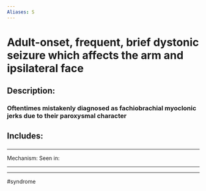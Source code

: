 ```yaml
---
Aliases: S
---
```

#  Adult-onset, frequent, brief dystonic seizure which affects the arm and ipsilateral face
## Description:
### Oftentimes mistakenly diagnosed as fachiobrachial myoclonic jerks due to their paroxysmal character 
## Includes:
###

---
Mechanism:
Seen in: 

---


---
#syndrome 